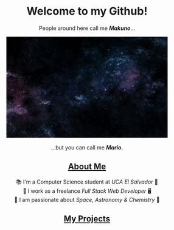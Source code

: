 <h1 align="center">Welcome to my Github!</h1>

<div align="center">People around here call me <strong><em>Makuno</em></strong>... <br></div>
<figure>
  <img src="./assets/space-wallpaper.gif" alt="Outer Space">
</figure>
<div align="center">...but you can call me <strong><em>Mario.</em></strong></div>

<h2 align="center"><u>About Me</u></h2>
<div align="center"> 📚 I'm a Computer Science student at <em>UCA El Salvador</em> 🦉 <br> 👔 I work as a freelance <em>Full Stack Web Developer</em> 🖥️ <br> 💫 I am passionate about <em>Space, Astronomy & Chemistry</em> 🔭 </div>

<h2 align="center"><u>My Projects</u></h2>

<!--
**xMakuno/xmakuno** is a ✨ _special_ ✨ repository because its `README.md` (this file) appears on your GitHub profile.

Here are some ideas to get you started:

- 🔭 I’m currently working on ...
- 🌱 I’m currently learning ...
- 👯 I’m looking to collaborate on ...
- 🤔 I’m looking for help with ...
- 💬 Ask me about ...
- 📫 How to reach me: ...
- 😄 Pronouns: ...
- ⚡ Fun fact: ...
-->
